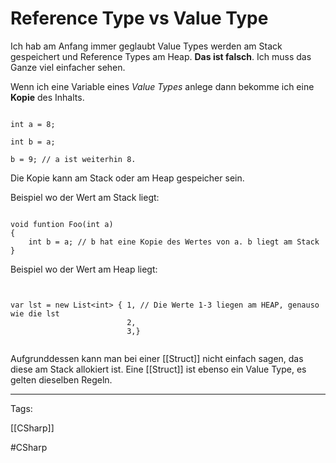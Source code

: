 
# Reference Type vs Value Type

Ich hab am Anfang immer geglaubt Value Types werden am Stack gespeichert und Reference Types am Heap. **Das ist falsch**.  Ich muss das Ganze viel einfacher sehen. 

Wenn ich eine Variable eines *Value Types* anlege dann bekomme ich eine **Kopie** des Inhalts. 

```CSharp

int a = 8;

int b = a;

b = 9; // a ist weiterhin 8. 

```


Die Kopie kann am Stack oder am Heap gespeicher sein. 

Beispiel wo der Wert am Stack liegt:

```CSharp

void funtion Foo(int a)
{
	int b = a; // b hat eine Kopie des Wertes von a. b liegt am Stack
}

```


Beispiel wo der Wert am Heap liegt:

```CSharp


var lst = new List<int> { 1, // Die Werte 1-3 liegen am HEAP, genauso wie die lst
                          2,
                          3,}


```

Aufgrunddessen kann man bei einer [[Struct]] nicht einfach sagen, das diese am Stack allokiert ist. Eine [[Struct]] ist ebenso ein Value Type, es gelten dieselben Regeln.



---
Tags:

[[CSharp]]

#CSharp 